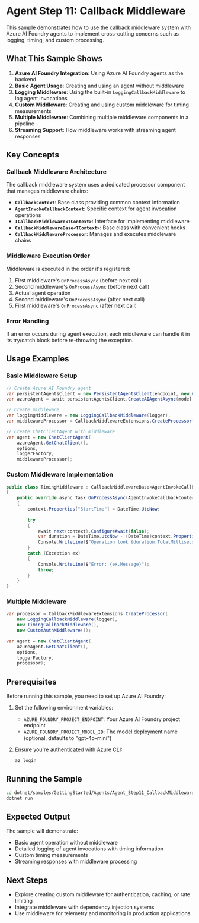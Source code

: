 # Agent Step 11: Callback Middleware

This sample demonstrates how to use the callback middleware system with Azure AI Foundry agents to implement cross-cutting concerns such as logging, timing, and custom processing.

## What This Sample Shows

1. **Azure AI Foundry Integration**: Using Azure AI Foundry agents as the backend
2. **Basic Agent Usage**: Creating and using an agent without middleware
3. **Logging Middleware**: Using the built-in `LoggingCallbackMiddleware` to log agent invocations
4. **Custom Middleware**: Creating and using custom middleware for timing measurements
5. **Multiple Middleware**: Combining multiple middleware components in a pipeline
6. **Streaming Support**: How middleware works with streaming agent responses

## Key Concepts

### Callback Middleware Architecture

The callback middleware system uses a dedicated processor component that manages middleware chains:

- **`CallbackContext`**: Base class providing common context information
- **`AgentInvokeCallbackContext`**: Specific context for agent invocation operations
- **`ICallbackMiddleware<TContext>`**: Interface for implementing middleware
- **`CallbackMiddlewareBase<TContext>`**: Base class with convenient hooks
- **`CallbackMiddlewareProcessor`**: Manages and executes middleware chains

### Middleware Execution Order

Middleware is executed in the order it's registered:
1. First middleware's `OnProcessAsync` (before next call)
2. Second middleware's `OnProcessAsync` (before next call)
3. Actual agent operation
4. Second middleware's `OnProcessAsync` (after next call)
5. First middleware's `OnProcessAsync` (after next call)

### Error Handling

If an error occurs during agent execution, each middleware can handle it in its try/catch block before re-throwing the exception.

## Usage Examples

### Basic Middleware Setup

```csharp
// Create Azure AI Foundry agent
var persistentAgentsClient = new PersistentAgentsClient(endpoint, new AzureCliCredential());
var azureAgent = await persistentAgentsClient.CreateAIAgentAsync(model, name, instructions);

// Create middleware
var loggingMiddleware = new LoggingCallbackMiddleware(logger);
var middlewareProcessor = CallbackMiddlewareExtensions.CreateProcessor(loggingMiddleware);

// Create ChatClientAgent with middleware
var agent = new ChatClientAgent(
    azureAgent.GetChatClient(),
    options,
    loggerFactory,
    middlewareProcessor);
```

### Custom Middleware Implementation

```csharp
public class TimingMiddleware : CallbackMiddlewareBase<AgentInvokeCallbackContext>
{
    public override async Task OnProcessAsync(AgentInvokeCallbackContext context, Func<AgentInvokeCallbackContext, Task> next, CancellationToken cancellationToken)
    {
        context.Properties["StartTime"] = DateTime.UtcNow;
        
        try
        {
            await next(context).ConfigureAwait(false);
            var duration = DateTime.UtcNow - (DateTime)context.Properties["StartTime"];
            Console.WriteLine($"Operation took {duration.TotalMilliseconds}ms");
        }
        catch (Exception ex)
        {
            Console.WriteLine($"Error: {ex.Message}");
            throw;
        }
    }
}
```

### Multiple Middleware

```csharp
var processor = CallbackMiddlewareExtensions.CreateProcessor(
    new LoggingCallbackMiddleware(logger),
    new TimingCallbackMiddleware(),
    new CustomAuthMiddleware());

var agent = new ChatClientAgent(
    azureAgent.GetChatClient(),
    options,
    loggerFactory,
    processor);
```

## Prerequisites

Before running this sample, you need to set up Azure AI Foundry:

1. Set the following environment variables:
   - `AZURE_FOUNDRY_PROJECT_ENDPOINT`: Your Azure AI Foundry project endpoint
   - `AZURE_FOUNDRY_PROJECT_MODEL_ID`: The model deployment name (optional, defaults to "gpt-4o-mini")

2. Ensure you're authenticated with Azure CLI:
   ```bash
   az login
   ```

## Running the Sample

```bash
cd dotnet/samples/GettingStarted/Agents/Agent_Step11_CallbackMiddleware
dotnet run
```

## Expected Output

The sample will demonstrate:
- Basic agent operation without middleware
- Detailed logging of agent invocations with timing information
- Custom timing measurements
- Streaming responses with middleware processing

## Next Steps

- Explore creating custom middleware for authentication, caching, or rate limiting
- Integrate middleware with dependency injection systems
- Use middleware for telemetry and monitoring in production applications

